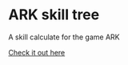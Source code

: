 # ARK skill tree
A skill calculate for the game ARK

[Check it out here](http://martinblackburn.github.io/ARK-skill-tree/)
